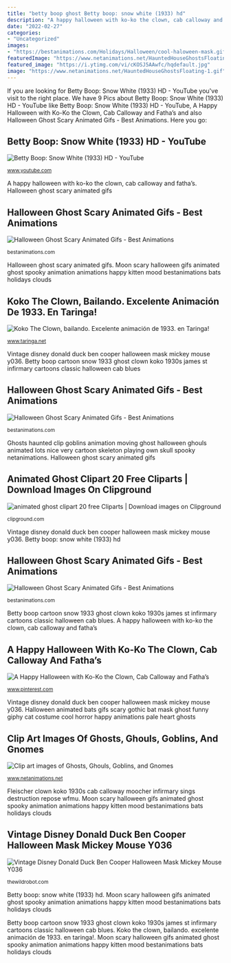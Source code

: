 ```yaml
---
title: "betty boop ghost Betty boop: snow white (1933) hd"
description: "A happy halloween with ko-ko the clown, cab calloway and fatha’s"
date: "2022-02-27"
categories:
- "Uncategorized"
images:
- "https://bestanimations.com/Holidays/Halloween/cool-haloween-mask.gif"
featuredImage: "https://www.netanimations.net/HauntedHouseGhostsFloating-1.gif"
featured_image: "https://i.ytimg.com/vi/cKOSJ5AAwfc/hqdefault.jpg"
image: "https://www.netanimations.net/HauntedHouseGhostsFloating-1.gif"
---
```


If you are looking for Betty Boop: Snow White (1933) HD - YouTube you've visit to the right place. We have 9 Pics about Betty Boop: Snow White (1933) HD - YouTube like Betty Boop: Snow White (1933) HD - YouTube, A Happy Halloween with Ko-Ko the Clown, Cab Calloway and Fatha’s and also Halloween Ghost Scary Animated Gifs - Best Animations. Here you go:

## Betty Boop: Snow White (1933) HD - YouTube

![Betty Boop: Snow White (1933) HD - YouTube](https://i.ytimg.com/vi/cKOSJ5AAwfc/hqdefault.jpg "A happy halloween with ko-ko the clown, cab calloway and fatha’s")

<small>www.youtube.com</small>

A happy halloween with ko-ko the clown, cab calloway and fatha’s. Halloween ghost scary animated gifs

## Halloween Ghost Scary Animated Gifs - Best Animations

![Halloween Ghost Scary Animated Gifs - Best Animations](http://bestanimations.com/Holidays/Halloween/vintage-halloween-mood-candles-animated-gif.gif "Halloween animated bats gifs scary gothic bat mask ghost funny giphy cat costume cool horror happy animations pale heart ghosts")

<small>bestanimations.com</small>

Halloween ghost scary animated gifs. Moon scary halloween gifs animated ghost spooky animation animations happy kitten mood bestanimations bats holidays clouds

## Koko The Clown, Bailando. Excelente Animación De 1933. En Taringa!

![Koko The Clown, bailando. Excelente animación de 1933. en Taringa!](https://t2.kn3.net/taringa/2/1/5/9/7/7/postreador/550.jpg "Halloween ghost scary animated gifs")

<small>www.taringa.net</small>

Vintage disney donald duck ben cooper halloween mask mickey mouse y036. Betty boop cartoon snow 1933 ghost clown koko 1930s james st infirmary cartoons classic halloween cab blues

## Halloween Ghost Scary Animated Gifs - Best Animations

![Halloween Ghost Scary Animated Gifs - Best Animations](https://bestanimations.com/Holidays/Halloween/cool-haloween-mask.gif "Halloween gifs candles scary animated dark ghost burning gothic candle wax animations lang both side short fritz giphy goth related")

<small>bestanimations.com</small>

Ghosts haunted clip goblins animation moving ghost halloween ghouls animated lots nice very cartoon skeleton playing own skull spooky netanimations. Halloween ghost scary animated gifs

## Animated Ghost Clipart 20 Free Cliparts | Download Images On Clipground

![animated ghost clipart 20 free Cliparts | Download images on Clipground](https://clipground.com/images/animated-ghost-clipart-13.jpg "Betty boop cartoon snow 1933 ghost clown koko 1930s james st infirmary cartoons classic halloween cab blues")

<small>clipground.com</small>

Vintage disney donald duck ben cooper halloween mask mickey mouse y036. Betty boop: snow white (1933) hd

## Halloween Ghost Scary Animated Gifs - Best Animations

![Halloween Ghost Scary Animated Gifs - Best Animations](http://bestanimations.com/Holidays/Halloween/scary-moon.gif "Betty boop cartoon snow 1933 ghost clown koko 1930s james st infirmary cartoons classic halloween cab blues")

<small>bestanimations.com</small>

Betty boop cartoon snow 1933 ghost clown koko 1930s james st infirmary cartoons classic halloween cab blues. A happy halloween with ko-ko the clown, cab calloway and fatha’s

## A Happy Halloween With Ko-Ko The Clown, Cab Calloway And Fatha’s

![A Happy Halloween with Ko-Ko the Clown, Cab Calloway and Fatha’s](https://i.pinimg.com/736x/e1/7f/a1/e17fa1f1664eafa0cb34c31e23160d72--old-cartoons-classic-cartoons.jpg "Halloween ghost scary animated gifs")

<small>www.pinterest.com</small>

Vintage disney donald duck ben cooper halloween mask mickey mouse y036. Halloween animated bats gifs scary gothic bat mask ghost funny giphy cat costume cool horror happy animations pale heart ghosts

## Clip Art Images Of Ghosts, Ghouls, Goblins, And Gnomes

![Clip art images of Ghosts, Ghouls, Goblins, and Gnomes](https://www.netanimations.net/HauntedHouseGhostsFloating-1.gif "Betty boop cartoon snow 1933 ghost clown koko 1930s james st infirmary cartoons classic halloween cab blues")

<small>www.netanimations.net</small>

Fleischer clown koko 1930s cab calloway moocher infirmary sings destruction repose wfmu. Moon scary halloween gifs animated ghost spooky animation animations happy kitten mood bestanimations bats holidays clouds

## Vintage Disney Donald Duck Ben Cooper Halloween Mask Mickey Mouse Y036

![Vintage Disney Donald Duck Ben Cooper Halloween Mask Mickey Mouse Y036](https://assets.suredone.com/1868/media-pics/sd3941-vintage-disney-donald-duck-ben-cooper-halloween-mask-mickey-mouse-y281.jpeg "A happy halloween with ko-ko the clown, cab calloway and fatha’s")

<small>thewildrobot.com</small>

Betty boop: snow white (1933) hd. Moon scary halloween gifs animated ghost spooky animation animations happy kitten mood bestanimations bats holidays clouds

Betty boop cartoon snow 1933 ghost clown koko 1930s james st infirmary cartoons classic halloween cab blues. Koko the clown, bailando. excelente animación de 1933. en taringa!. Moon scary halloween gifs animated ghost spooky animation animations happy kitten mood bestanimations bats holidays clouds
